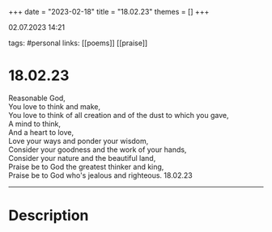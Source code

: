 +++
date = "2023-02-18"
title = "18.02.23"
themes = []
+++

02.07.2023 14:21

tags: #personal
links: [[poems]] [[praise]]

# 18.02.23
Reasonable God,  
You love to think and make,  
You love to think of all creation and of the dust to which you gave,  
A mind to think,  
And a heart to love,  
Love your ways and ponder your wisdom,  
Consider your goodness and the work of your hands,  
Consider your nature and the beautiful land,  
Praise be to God the greatest thinker and king,  
Praise be to God who's jealous and righteous.
18.02.23

---
# Description
